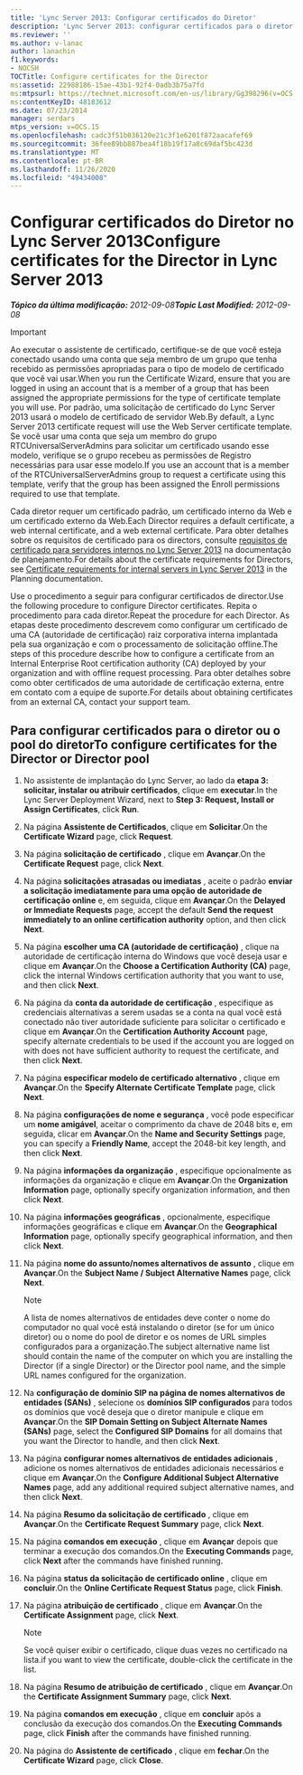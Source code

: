```yaml
---
title: 'Lync Server 2013: Configurar certificados do Diretor'
description: 'Lync Server 2013: configurar certificados para o diretor.'
ms.reviewer: ''
ms.author: v-lanac
author: lanachin
f1.keywords:
- NOCSH
TOCTitle: Configure certificates for the Director
ms:assetid: 22988186-15ae-43b1-92f4-0adb3b75a7fd
ms:mtpsurl: https://technet.microsoft.com/en-us/library/Gg398296(v=OCS.15)
ms:contentKeyID: 48183612
ms.date: 07/23/2014
manager: serdars
mtps_version: v=OCS.15
ms.openlocfilehash: cadc3f51b036120e21c3f1e6201f872aacafef69
ms.sourcegitcommit: 36fee89bb887bea4f18b19f17a8c69daf5bc423d
ms.translationtype: MT
ms.contentlocale: pt-BR
ms.lasthandoff: 11/26/2020
ms.locfileid: "49434008"
---
```

# <a name="configure-certificates-for-the-director-in-lync-server-2013"></a><span data-ttu-id="5f830-103">Configurar certificados do Diretor no Lync Server 2013</span><span class="sxs-lookup"><span data-stu-id="5f830-103">Configure certificates for the Director in Lync Server 2013</span></span>

<div data-xmlns="http://www.w3.org/1999/xhtml">

<div class="topic" data-xmlns="http://www.w3.org/1999/xhtml" data-msxsl="urn:schemas-microsoft-com:xslt" data-cs="https://msdn.microsoft.com/">

<div data-asp="https://msdn2.microsoft.com/asp">



</div>

<div id="mainSection">

<div id="mainBody"><span data-ttu-id="5f830-104">

<span> </span></span><span class="sxs-lookup"><span data-stu-id="5f830-104">

<span> </span></span></span>

<span data-ttu-id="5f830-105">_**Tópico da última modificação:** 2012-09-08_</span><span class="sxs-lookup"><span data-stu-id="5f830-105">_**Topic Last Modified:** 2012-09-08_</span></span>

<div>


> [!IMPORTANT]  
> <span data-ttu-id="5f830-106">Ao executar o assistente de certificado, certifique-se de que você esteja conectado usando uma conta que seja membro de um grupo que tenha recebido as permissões apropriadas para o tipo de modelo de certificado que você vai usar.</span><span class="sxs-lookup"><span data-stu-id="5f830-106">When you run the Certificate Wizard, ensure that you are logged in using an account that is a member of a group that has been assigned the appropriate permissions for the type of certificate template you will use.</span></span> <span data-ttu-id="5f830-107">Por padrão, uma solicitação de certificado do Lync Server 2013 usará o modelo de certificado de servidor Web.</span><span class="sxs-lookup"><span data-stu-id="5f830-107">By default, a Lync Server 2013 certificate request will use the Web Server certificate template.</span></span> <span data-ttu-id="5f830-108">Se você usar uma conta que seja um membro do grupo RTCUniversalServerAdmins para solicitar um certificado usando esse modelo, verifique se o grupo recebeu as permissões de Registro necessárias para usar esse modelo.</span><span class="sxs-lookup"><span data-stu-id="5f830-108">If you use an account that is a member of the RTCUniversalServerAdmins group to request a certificate using this template, verify that the group has been assigned the Enroll permissions required to use that template.</span></span>



</div>

<span data-ttu-id="5f830-109">Cada diretor requer um certificado padrão, um certificado interno da Web e um certificado externo da Web.</span><span class="sxs-lookup"><span data-stu-id="5f830-109">Each Director requires a default certificate, a web internal certificate, and a web external certificate.</span></span> <span data-ttu-id="5f830-110">Para obter detalhes sobre os requisitos de certificado para os directors, consulte [requisitos de certificado para servidores internos no Lync Server 2013](lync-server-2013-certificate-requirements-for-internal-servers.md) na documentação de planejamento.</span><span class="sxs-lookup"><span data-stu-id="5f830-110">For details about the certificate requirements for Directors, see [Certificate requirements for internal servers in Lync Server 2013](lync-server-2013-certificate-requirements-for-internal-servers.md) in the Planning documentation.</span></span>

<span data-ttu-id="5f830-111">Use o procedimento a seguir para configurar certificados de director.</span><span class="sxs-lookup"><span data-stu-id="5f830-111">Use the following procedure to configure Director certificates.</span></span> <span data-ttu-id="5f830-112">Repita o procedimento para cada diretor.</span><span class="sxs-lookup"><span data-stu-id="5f830-112">Repeat the procedure for each Director.</span></span> <span data-ttu-id="5f830-113">As etapas deste procedimento descrevem como configurar um certificado de uma CA (autoridade de certificação) raiz corporativa interna implantada pela sua organização e com o processamento de solicitação offline.</span><span class="sxs-lookup"><span data-stu-id="5f830-113">The steps of this procedure describe how to configure a certificate from an Internal Enterprise Root certification authority (CA) deployed by your organization and with offline request processing.</span></span> <span data-ttu-id="5f830-114">Para obter detalhes sobre como obter certificados de uma autoridade de certificação externa, entre em contato com a equipe de suporte.</span><span class="sxs-lookup"><span data-stu-id="5f830-114">For details about obtaining certificates from an external CA, contact your support team.</span></span>

<div>

## <a name="to-configure-certificates-for-the-director-or-director-pool"></a><span data-ttu-id="5f830-115">Para configurar certificados para o diretor ou o pool do diretor</span><span class="sxs-lookup"><span data-stu-id="5f830-115">To configure certificates for the Director or Director pool</span></span>

1.  <span data-ttu-id="5f830-116">No assistente de implantação do Lync Server, ao lado da **etapa 3: solicitar, instalar ou atribuir certificados**, clique em **executar**.</span><span class="sxs-lookup"><span data-stu-id="5f830-116">In the Lync Server Deployment Wizard, next to **Step 3: Request, Install or Assign Certificates**, click **Run**.</span></span>

2.  <span data-ttu-id="5f830-117">Na página **Assistente de Certificados**, clique em **Solicitar**.</span><span class="sxs-lookup"><span data-stu-id="5f830-117">On the **Certificate Wizard** page, click **Request**.</span></span>

3.  <span data-ttu-id="5f830-118">Na página **solicitação de certificado** , clique em **Avançar**.</span><span class="sxs-lookup"><span data-stu-id="5f830-118">On the **Certificate Request** page, click **Next**.</span></span>

4.  <span data-ttu-id="5f830-119">Na página **solicitações atrasadas ou imediatas** , aceite o padrão **enviar a solicitação imediatamente para uma opção de autoridade de certificação online** e, em seguida, clique em **Avançar**.</span><span class="sxs-lookup"><span data-stu-id="5f830-119">On the **Delayed or Immediate Requests** page, accept the default **Send the request immediately to an online certification authority** option, and then click **Next**.</span></span>

5.  <span data-ttu-id="5f830-120">Na página **escolher uma CA (autoridade de certificação)** , clique na autoridade de certificação interna do Windows que você deseja usar e clique em **Avançar**.</span><span class="sxs-lookup"><span data-stu-id="5f830-120">On the **Choose a Certification Authority (CA)** page, click the internal Windows certification authority that you want to use, and then click **Next**.</span></span>

6.  <span data-ttu-id="5f830-121">Na página da **conta da autoridade de certificação** , especifique as credenciais alternativas a serem usadas se a conta na qual você está conectado não tiver autoridade suficiente para solicitar o certificado e clique em **Avançar**.</span><span class="sxs-lookup"><span data-stu-id="5f830-121">On the **Certification Authority Account** page, specify alternate credentials to be used if the account you are logged on with does not have sufficient authority to request the certificate, and then click **Next**.</span></span>

7.  <span data-ttu-id="5f830-122">Na página **especificar modelo de certificado alternativo** , clique em **Avançar**.</span><span class="sxs-lookup"><span data-stu-id="5f830-122">On the **Specify Alternate Certificate Template** page, click **Next**.</span></span>

8.  <span data-ttu-id="5f830-123">Na página **configurações de nome e segurança** , você pode especificar um **nome amigável**, aceitar o comprimento da chave de 2048 bits e, em seguida, clicar em **Avançar**.</span><span class="sxs-lookup"><span data-stu-id="5f830-123">On the **Name and Security Settings** page, you can specify a **Friendly Name**, accept the 2048-bit key length, and then click **Next**.</span></span>

9.  <span data-ttu-id="5f830-124">Na página **informações da organização** , especifique opcionalmente as informações da organização e clique em **Avançar**.</span><span class="sxs-lookup"><span data-stu-id="5f830-124">On the **Organization Information** page, optionally specify organization information, and then click **Next**.</span></span>

10. <span data-ttu-id="5f830-125">Na página **informações geográficas** , opcionalmente, especifique informações geográficas e clique em **Avançar**.</span><span class="sxs-lookup"><span data-stu-id="5f830-125">On the **Geographical Information** page, optionally specify geographical information, and then click **Next**.</span></span>

11. <span data-ttu-id="5f830-126">Na página **nome do assunto/nomes alternativos de assunto** , clique em **Avançar**.</span><span class="sxs-lookup"><span data-stu-id="5f830-126">On the **Subject Name / Subject Alternative Names** page, click **Next**.</span></span>
    
    <div>
    

    > [!NOTE]  
    > <span data-ttu-id="5f830-127">A lista de nomes alternativos de entidades deve conter o nome do computador no qual você está instalando o diretor (se for um único diretor) ou o nome do pool de diretor e os nomes de URL simples configurados para a organização.</span><span class="sxs-lookup"><span data-stu-id="5f830-127">The subject alternative name list should contain the name of the computer on which you are installing the Director (if a single Director) or the Director pool name, and the simple URL names configured for the organization.</span></span>

    
    </div>

12. <span data-ttu-id="5f830-128">Na **configuração de domínio SIP na página de nomes alternativos de entidades (SANs)** , selecione os **domínios SIP configurados** para todos os domínios que você deseja que o diretor manipule e clique em **Avançar**.</span><span class="sxs-lookup"><span data-stu-id="5f830-128">On the **SIP Domain Setting on Subject Alternate Names (SANs)** page, select the **Configured SIP Domains** for all domains that you want the Director to handle, and then click **Next**.</span></span>

13. <span data-ttu-id="5f830-129">Na página **configurar nomes alternativos de entidades adicionais** , adicione os nomes alternativos de entidades adicionais necessários e clique em **Avançar**.</span><span class="sxs-lookup"><span data-stu-id="5f830-129">On the **Configure Additional Subject Alternative Names** page, add any additional required subject alternative names, and then click **Next**.</span></span>

14. <span data-ttu-id="5f830-130">Na página **Resumo da solicitação de certificado** , clique em **Avançar**.</span><span class="sxs-lookup"><span data-stu-id="5f830-130">On the **Certificate Request Summary** page, click **Next**.</span></span>

15. <span data-ttu-id="5f830-131">Na página **comandos em execução** , clique em **Avançar** depois que terminar a execução dos comandos.</span><span class="sxs-lookup"><span data-stu-id="5f830-131">On the **Executing Commands** page, click **Next** after the commands have finished running.</span></span>

16. <span data-ttu-id="5f830-132">Na página **status da solicitação de certificado online** , clique em **concluir**.</span><span class="sxs-lookup"><span data-stu-id="5f830-132">On the **Online Certificate Request Status** page, click **Finish**.</span></span>

17. <span data-ttu-id="5f830-133">Na página **atribuição de certificado** , clique em **Avançar**.</span><span class="sxs-lookup"><span data-stu-id="5f830-133">On the **Certificate Assignment** page, click **Next**.</span></span>
    
    <div>
    

    > [!NOTE]  
    > <span data-ttu-id="5f830-134">Se você quiser exibir o certificado, clique duas vezes no certificado na lista.</span><span class="sxs-lookup"><span data-stu-id="5f830-134">if you want to view the certificate, double-click the certificate in the list.</span></span>

    
    </div>

18. <span data-ttu-id="5f830-135">Na página **Resumo de atribuição de certificado** , clique em **Avançar**.</span><span class="sxs-lookup"><span data-stu-id="5f830-135">On the **Certificate Assignment Summary** page, click **Next**.</span></span>

19. <span data-ttu-id="5f830-136">Na página **comandos em execução** , clique em **concluir** após a conclusão da execução dos comandos.</span><span class="sxs-lookup"><span data-stu-id="5f830-136">On the **Executing Commands** page, click **Finish** after the commands have finished running.</span></span>

20. <span data-ttu-id="5f830-137">Na página do **Assistente de certificado** , clique em **fechar**.</span><span class="sxs-lookup"><span data-stu-id="5f830-137">On the **Certificate Wizard** page, click **Close**.</span></span>

<span data-ttu-id="5f830-138"></div>

</div>

<span> </span>

</div>

</div>

</span><span class="sxs-lookup"><span data-stu-id="5f830-138"></div>

</div>

<span> </span>

</div>

</div>

</span></span></div>

